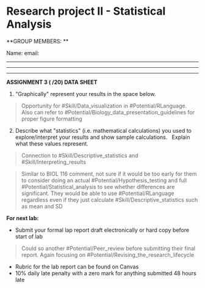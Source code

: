 # Research project II - Statistical Analysis

**GROUP MEMBERS: **

Name: 
email:

---

---

---

**ASSIGNMENT 3 ( /20) DATA SHEET**

1.  "Graphically" represent your results in the space below.

> Opportunity for #Skill/Data_visualization in #Potential/RLanguage. Also can refer to #Potential/Biology_data_presentation_guidelines for proper figure formatting 

2. Describe what "statistics" (i.e. mathematical calculations) you used to explore/interpret your results and show sample calculations.   Explain what these values represent.

> Connection to #Skill/Descriptive_statistics and #Skill/Interpreting_results 

> Similar to BIOL 116 comment, not sure if it would be too early for them to consider doing an actual #Potential/Hypothesis_testing and full #Potential/Statistical_analysis to see whether differences are significant. They would be able to use #Potential/RLanguage regardless even if they just calculate #Skill/Descriptive_statistics such as mean and SD

**For next lab:**

* Submit your formal lap report draft electronically or hard copy before start of lab

> Could so another #Potential/Peer_review before submitting their final report. Again focusing on #Potential/Revising_the_research_lifecycle 

* Rubric for the lab report can be found on Canvas
* 10% daily late penalty with a zero mark for anything submitted 48 hours late